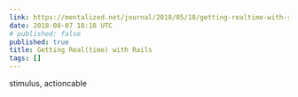 ```yaml
---
link: https://mentalized.net/journal/2018/05/18/getting-realtime-with-rails/
date: 2018-08-07 18:18 UTC
# published: false
published: true
title: Getting Real(time) with Rails
tags: []
---
```


stimulus, actioncable
